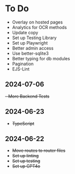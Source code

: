 # To Do

- Overlay on hosted pages
- Analytics for OCR methods
- Update copy
- Set up Testing Library
- Set up Playwright
- Better admin access
- Use better-sqlite3
- Better typing for db modules
- Pagination
- EJS-Lint

## 2024-07-06

~~- More Backend Tests~~

## 2024-06-23

- ~~TypeScript~~

## 2024-06-22

- ~~Move routes to router files~~
- ~~Set up linting~~
- ~~Set up testing~~
- ~~Set up GPT4o~~
